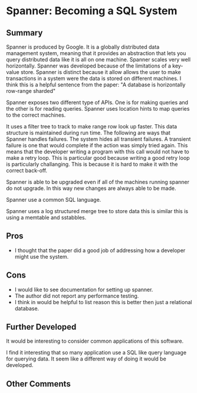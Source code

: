 # Spanner: Becoming a SQL System
## Summary
Spanner is produced by Google.
It is a globally distributed data management system, meaning that it provides an abstraction that lets you query distributed data like it is all on one machine.
Spanner scales very well horizontally.
Spanner was developed because of the limitations of a key-value store.
Spanner is distinct because it allow allows the user to make transactions in a system were the data is stored on different machines.
I think this is a helpful sentence from the paper: "A database is horizontally row-range sharded"

Spanner exposes two different type of APIs.
One is for making queries and the other is for reading queries.
Spanner uses location hints to map queries to the correct machines.

It uses a filter tree to track to make range row look up faster.
This data structure is maintained during run time.
The following are ways that Spanner handles failures.
The system hides all transient failures.
A transient failure is one that would complete if the action was simply tried again.
This means that the developer writing a program with this call would not have to make a retry loop.
This is particular good because writing a good retry loop is particularly challanging. 
This is because it is hard to make it with the correct back-off.

Spanner is able to be upgraded even if all of the machines running spanner do not upgrade.
In this way new changes are always able to be made.

Spanner use a common SQL language.

Spanner uses a log structured merge tree to store data this is similar this is using a memtable and sstabbles.


## Pros
- I thought that the paper did a good job of addressing how a developer might use the system.

## Cons
- I would like to see documentation for setting up spanner.
- The author did not report any performance testing.
- I think in would be helpful to list reason this is better then just a relational database.

## Further Developed
It would be interesting to consider common applications of this software.

I find it interesting that so many application use a SQL like query language for querying data.
It seem like a different way of doing it would be developed.

## Other Comments

